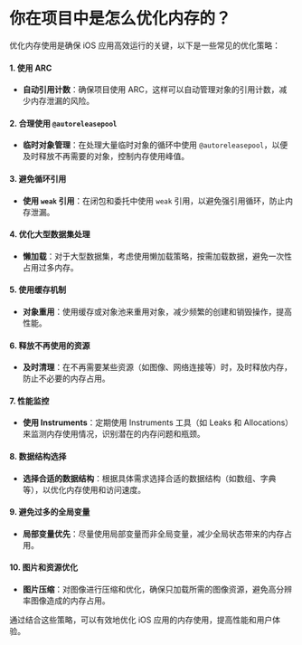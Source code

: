 # 你在项目中是怎么优化内存的？

优化内存使用是确保 iOS 应用高效运行的关键，以下是一些常见的优化策略：

#### 1. 使用 ARC

* **自动引用计数**：确保项目使用 ARC，这样可以自动管理对象的引用计数，减少内存泄漏的风险。

#### 2. 合理使用 `@autoreleasepool`

* **临时对象管理**：在处理大量临时对象的循环中使用 `@autoreleasepool`，以便及时释放不再需要的对象，控制内存使用峰值。

#### 3. 避免循环引用

* **使用 `weak` 引用**：在闭包和委托中使用 `weak` 引用，以避免强引用循环，防止内存泄漏。

#### 4. 优化大型数据集处理

* **懒加载**：对于大型数据集，考虑使用懒加载策略，按需加载数据，避免一次性占用过多内存。

#### 5. 使用缓存机制

* **对象重用**：使用缓存或对象池来重用对象，减少频繁的创建和销毁操作，提高性能。

#### 6. 释放不再使用的资源

* **及时清理**：在不再需要某些资源（如图像、网络连接等）时，及时释放内存，防止不必要的内存占用。

#### 7. 性能监控

* **使用 Instruments**：定期使用 Instruments 工具（如 Leaks 和 Allocations）来监测内存使用情况，识别潜在的内存问题和瓶颈。

#### 8. 数据结构选择

* **选择合适的数据结构**：根据具体需求选择合适的数据结构（如数组、字典等），以优化内存使用和访问速度。

#### 9. 避免过多的全局变量

* **局部变量优先**：尽量使用局部变量而非全局变量，减少全局状态带来的内存占用。

#### 10. 图片和资源优化

* **图片压缩**：对图像进行压缩和优化，确保只加载所需的图像资源，避免高分辨率图像造成的内存占用。

通过结合这些策略，可以有效地优化 iOS 应用的内存使用，提高性能和用户体验。
